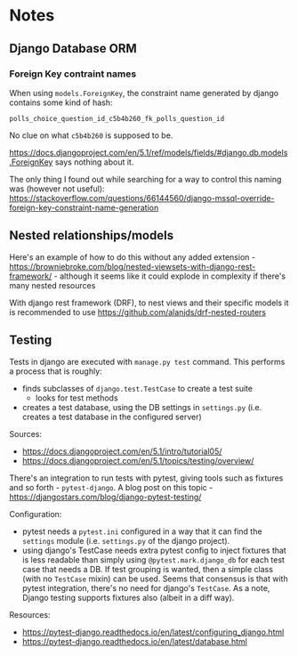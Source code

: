 # Notes

## Django Database ORM

### Foreign Key contraint names
When using `models.ForeignKey`, the constraint name generated by django contains some kind of hash:

`polls_choice_question_id_c5b4b260_fk_polls_question_id` 

No clue on what `c5b4b260` is supposed to be.

https://docs.djangoproject.com/en/5.1/ref/models/fields/#django.db.models.ForeignKey says nothing about it.

The only thing I found out while searching for a way to control this naming was (however not useful):
https://stackoverflow.com/questions/66144560/django-mssql-override-foreign-key-constraint-name-generation

## Nested relationships/models
Here's an example of how to do this without any added extension - https://browniebroke.com/blog/nested-viewsets-with-django-rest-framework/ - although it seems like it could explode in complexity if there's many nested resources

With django rest framework (DRF), to nest views and their specific models it is recommended to use 
https://github.com/alanjds/drf-nested-routers

## Testing
Tests in django are executed with `manage.py test` command. This performs a process that is roughly:
- finds subclasses of `django.test.TestCase` to create a test suite
    - looks for test methods
- creates a test database, using the DB settings in `settings.py` (i.e. creates a test database in the configured server)

Sources:
- https://docs.djangoproject.com/en/5.1/intro/tutorial05/ 
- https://docs.djangoproject.com/en/5.1/topics/testing/overview/

There's an integration to run tests with pytest, giving tools such as fixtures and so forth - `pytest-django`. A blog post on this topic - https://djangostars.com/blog/django-pytest-testing/

Configuration:
- pytest needs a `pytest.ini` configured in a way that it can find the `settings` module (i.e. `settings.py` of the django project).
- using django's TestCase needs extra pytest config to inject fixtures that is less readable than simply using `@pytest.mark.django_db` for each test case that needs a DB. If test grouping is wanted, then a simple class (with no `TestCase` mixin) can be used.
Seems that consensus is that with pytest integration, there's no need for django's `TestCase`. As a note, Django testing supports fixtures also (albeit in a diff way).

Resources:
- https://pytest-django.readthedocs.io/en/latest/configuring_django.html
- https://pytest-django.readthedocs.io/en/latest/database.html
